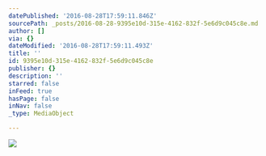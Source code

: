 ```yaml
---
datePublished: '2016-08-28T17:59:11.846Z'
sourcePath: _posts/2016-08-28-9395e10d-315e-4162-832f-5e6d9c045c8e.md
author: []
via: {}
dateModified: '2016-08-28T17:59:11.493Z'
title: ''
id: 9395e10d-315e-4162-832f-5e6d9c045c8e
publisher: {}
description: ''
starred: false
inFeed: true
hasPage: false
inNav: false
_type: MediaObject

---
```

![](https://the-grid-user-content.s3-us-west-2.amazonaws.com/a2960362-6036-40d7-a910-5061505f2b04.jpg)